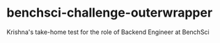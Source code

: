 # benchsci-challenge-outerwrapper
Krishna's take-home test for the role of Backend Engineer at BenchSci
